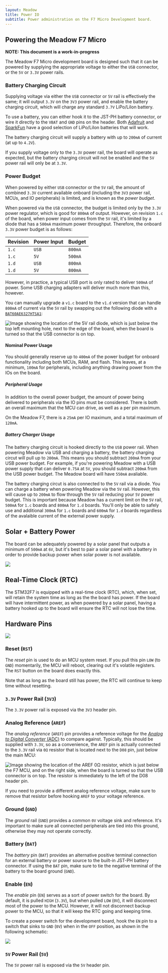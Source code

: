 ```yaml
---
layout: Meadow
title: Power IO
subtitle: Power administration on the F7 Micro Development board.
---
```


## Powering the Meadow F7 Micro

**NOTE: This document is a work-in-progress**

The Meadow F7 Micro development board is designed such that it can be powered by supplying the appropriate voltage to either the `USB` connector, or the `5V` or `3.3V` power rails. 

### Battery Charging Circuit

Supplying voltage via either the `USB` connector or `5V` rail is effectively the same; it will output `3.3V` on the `3V3` power rail, and enable the battery charging circuit, which will charge any standard `3.7V` LiPo/LiIon battery.

To use a battery, you can either hook it to the JST-PH battery connector, or wire it directly to the `VBAT` and `GND` pins on the header. Both [Adafruit](https://www.adafruit.com/category/916) and [SparkFun](https://www.sparkfun.com/categories/54) have a good selection of LiPo/LiIon batteries that will work.

The battery charging circuit will supply a battery with up to `200mA` of current (at up to `4.2V`).

If you supply voltage only to the `3.3V` power rail, the board will operate as expected, but the battery charging circuit will not be enabled and the `5V` power rail will only be at `3.3V`.

### Power Budget

When powered by either `USB` connector or the `5V` rail, the amount of combined `3.3V` current available onboard (including the `3V3` power rail, MCUs, and IO peripherals) is limited, and is known as the _power budget_. 

When powered via the `USB` connector, the budget is limited only by the `3.3V` power regulator, which is good for `800mA` of output. However, on revision `1.c` of the board, when power input comes from the `5V` rail, it's limited by a diode that has a `500mA` maximum power throughput. Therefore, the onboard `3.3V` power budget is as follows:

| Revision | Power Input | Budget  |
|----------|-------------|---------|
| `1.c`    | `USB`       | `800mA` | 
| `1.c`    | `5V`        | `500mA` |
| `1.d`    | `USB`       | `800mA` |
| `1.d`    | `5V`        | `800mA` |

However, in practice, a typical USB port is only rated to deliver `500mA` of power. Some USB charging adapters will deliver much more than this, however.

You can manually upgrade a `v1.c` board to the `v1.d` version that can handle `800mA` of current via the `5V` rail by swapping out the following diode with a [`BAT60AE6327HTSA1`](https://octopart.com/bat60ae6327htsa1-infineon-21384716?r=sp):

![Image showing the location of the 5V rail diode, which is just below the top left mounting hole, next to the edge of the board, when the board is turned so that the USB connector is on top.](/Common_Files/F7_Micro_5V_Diode.svg)

#### Nominal Power Usage

You should generally reserve up to `400mA` of the power budget for onboard functionality including both MCUs, RAM, and flash. This leaves, at a minimum, `100mA` for peripherals, including anything drawing power from the IOs on the board.

##### Peripheral Usage

In addition to the overall power budget, the amount of power being delivered to peripherals via the IO pins must be considered. There is both an overall maximum that the MCU can drive, as well as a per pin maximum.

On the Meadow F7, there is a `25mA` per IO maximum, and a total maximum of `120mA`.

##### Battery Charger Usage

The battery charging circuit is hooked directly to the `USB` power rail. When powering Meadow via USB and charging a battery, the battery charging circut will pull up to `200mA`. This means you should subtract `200mA` from your USB power budget. For example, if you're powering Meadow with a USB power supply that can deliver `0.75A` at `5V`, you should subtract `200mA` from the USB power budget. The Meadow board will have `550mA` avaliable.

The battery charging circut is also connected to the `5V` rail via a diode. You can charge a battery when powering Meadow via the `5V` rail. However, this will cause up to `200mA` to flow through the `5V` rail reducing your `5V` power budget. This is important because Meadow has a current limit on the `5V` rail, `500mA` for `1.c` boards and `800mA` for `1.d` boards. You'll only be able to safely use and additional `300mA` for `1.c` boards and `600mA` for `1.d` boards regardless of the avalaible current of the external power supply.

## Solar + Battery Power

The board can be adequately powered by a solar panel that outputs a minimum of `500mA` at `6V`, but it's best to pair a solar panel with a battery in order to provide backup power when solar power is not available.

![](/Common_Files/MeadowPower.svg)

## Real-Time Clock (RTC)

The STM32F7 is equipped with a real-time clock (RTC), which, when set, will retain the system time as long as the the board has power. If the board will have intermittent power, as when powered by a solar panel, having a battery hooked up to the board will ensure the RTC will not lose the time.

## Hardware Pins

![](/Common_Files/Meadow_F7_Micro_Pinout.svg)

### Reset (`RST`)

The _reset_ pin is used to do an MCU system reset. If you pull this pin `LOW` (to `GND`) momentarily, the MCU will reboot, clearing out it's volatile registers. The `RST` button on the board does exactly this.

Note that as long as the board still has power, the RTC will continue to keep time without resetting.

### `3.3V` Power Rail (`3V3`)

The `3.3V` power rail is exposed via the `3V3` header pin. 

### Analog Reference (`AREF`)

The _analog reference_ (`AREF`) pin provides a reference voltage for the [_Analog to Digital Converter_ (ADC)](/Meadow/Meadow_Basics/IO/Analog/) to compare against. Typically, this should be supplied with `3.3V`, so as a convenience, the `AREF` pin is actually connected to the `3.3V` rail via `0Ω` resistor that is located next to the `D08` pin, just below the main MCU:

![Image showing the location of the AREF 0Ω resistor, which is just below the F7 MCU, and on the right side, when the board is turned so that the USB connector is on top. The resistor is immediately to the left of the D08 header pin.](/Common_Files/F7_Micro_AREF_Resistor.svg)

If you need to provide a different analog reference voltage, make sure to remove that resistor before hooking `AREF` to your voltage reference.

### Ground (`GND`)

The _ground_ rail (`GND`) provides a common `0V` voltage sink and reference. It's important to make sure all connected peripherals are tied into this ground, otherwise they may not operate correctly.

### Battery (`BAT`)

The _battery_ pin (`BAT`) provides an alternative positive terminal connection for an external battery or power source to the built-in JST-PH battery connector. If using the `BAT` pin, make sure to tie the negative terminal of the battery to the board ground (`GND`).

### Enable (`EN`)

The _enable_ pin (`EN`) serves as a sort of power switch for the board. By default, it is pulled `HIGH` (`3.3V`), but when pulled `LOW` (`0V`), it will disconnect most of the power to the MCU. However, it will not disconnect backup power to the MCU, so that it will keep the RTC going and keeping time.

To create a power switch for the development board, hook the `EN` pin to a switch that sinks to `GND` (`0V`) when in the `OFF` position, as shown in the following schematic:

![](/Common_Files/meadow_power_enable.png)

### `5V` Power Rail (`5V`)

The `5V` power rail is exposed via the `5V` header pin.

<!--
## Adding Power to External Peripherals

[because of the limits on how much power the board can drive, it may be necessary to provide external power to certain peripherals, such as motors, relays, and other high power devices]

-->